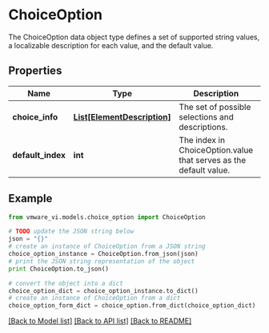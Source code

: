 # ChoiceOption

The ChoiceOption data object type defines a set of supported string values, a localizable description for each value, and the default value. 

## Properties
Name | Type | Description | Notes
------------ | ------------- | ------------- | -------------
**choice_info** | [**List[ElementDescription]**](ElementDescription.md) | The set of possible selections and descriptions.  | 
**default_index** | **int** | The index in ChoiceOption.value that serves as the default value.  | [optional] 

## Example

```python
from vmware_vi.models.choice_option import ChoiceOption

# TODO update the JSON string below
json = "{}"
# create an instance of ChoiceOption from a JSON string
choice_option_instance = ChoiceOption.from_json(json)
# print the JSON string representation of the object
print ChoiceOption.to_json()

# convert the object into a dict
choice_option_dict = choice_option_instance.to_dict()
# create an instance of ChoiceOption from a dict
choice_option_form_dict = choice_option.from_dict(choice_option_dict)
```
[[Back to Model list]](../README.md#documentation-for-models) [[Back to API list]](../README.md#documentation-for-api-endpoints) [[Back to README]](../README.md)


